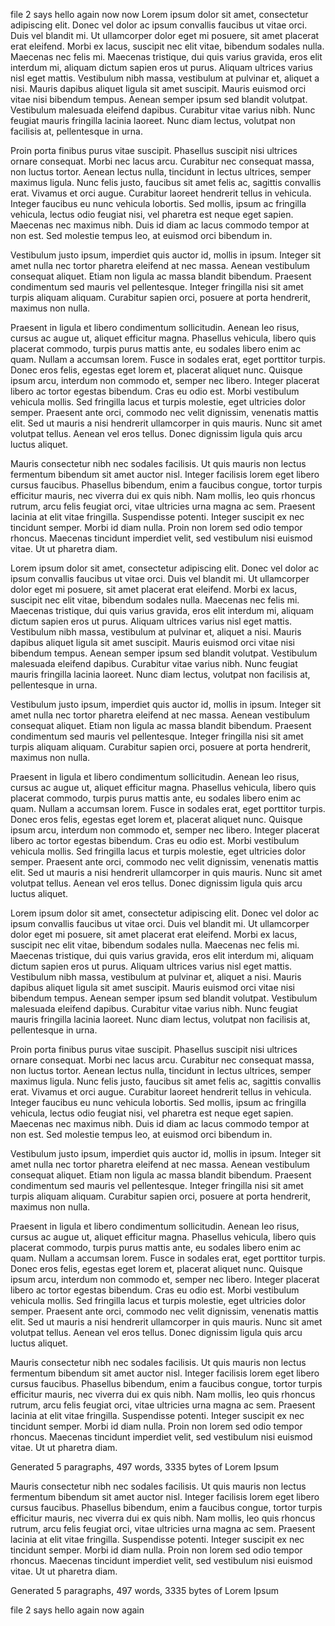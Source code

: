 

file 2 says hello again now now
Lorem ipsum dolor sit amet, consectetur adipiscing elit. Donec vel dolor ac ipsum convallis faucibus ut vitae orci. Duis vel blandit mi. Ut ullamcorper dolor eget mi posuere, sit amet placerat erat eleifend. Morbi ex lacus, suscipit nec elit vitae, bibendum sodales nulla. Maecenas nec felis mi. Maecenas tristique, dui quis varius gravida, eros elit interdum mi, aliquam dictum sapien eros ut purus. Aliquam ultrices varius nisl eget mattis. Vestibulum nibh massa, vestibulum at pulvinar et, aliquet a nisi. Mauris dapibus aliquet ligula sit amet suscipit. Mauris euismod orci vitae nisi bibendum tempus. Aenean semper ipsum sed blandit volutpat. Vestibulum malesuada eleifend dapibus. Curabitur vitae varius nibh. Nunc feugiat mauris fringilla lacinia laoreet. Nunc diam lectus, volutpat non facilisis at, pellentesque in urna.

Proin porta finibus purus vitae suscipit. Phasellus suscipit nisi ultrices ornare consequat. Morbi nec lacus arcu. Curabitur nec consequat massa, non luctus tortor. Aenean lectus nulla, tincidunt in lectus ultrices, semper maximus ligula. Nunc felis justo, faucibus sit amet felis ac, sagittis convallis erat. Vivamus et orci augue. Curabitur laoreet hendrerit tellus in vehicula. Integer faucibus eu nunc vehicula lobortis. Sed mollis, ipsum ac fringilla vehicula, lectus odio feugiat nisi, vel pharetra est neque eget sapien. Maecenas nec maximus nibh. Duis id diam ac lacus commodo tempor at non est. Sed molestie tempus leo, at euismod orci bibendum in.

Vestibulum justo ipsum, imperdiet quis auctor id, mollis in ipsum. Integer sit amet nulla nec tortor pharetra eleifend at nec massa. Aenean vestibulum consequat aliquet. Etiam non ligula ac massa blandit bibendum. Praesent condimentum sed mauris vel pellentesque. Integer fringilla nisi sit amet turpis aliquam aliquam. Curabitur sapien orci, posuere at porta hendrerit, maximus non nulla.

Praesent in ligula et libero condimentum sollicitudin. Aenean leo risus, cursus ac augue ut, aliquet efficitur magna. Phasellus vehicula, libero quis placerat commodo, turpis purus mattis ante, eu sodales libero enim ac quam. Nullam a accumsan lorem. Fusce in sodales erat, eget porttitor turpis. Donec eros felis, egestas eget lorem et, placerat aliquet nunc. Quisque ipsum arcu, interdum non commodo et, semper nec libero. Integer placerat libero ac tortor egestas bibendum. Cras eu odio est. Morbi vestibulum vehicula mollis. Sed fringilla lacus et turpis molestie, eget ultricies dolor semper. Praesent ante orci, commodo nec velit dignissim, venenatis mattis elit. Sed ut mauris a nisi hendrerit ullamcorper in quis mauris. Nunc sit amet volutpat tellus. Aenean vel eros tellus. Donec dignissim ligula quis arcu luctus aliquet.


Mauris consectetur nibh nec sodales facilisis. Ut quis mauris non lectus fermentum bibendum sit amet auctor nisl. Integer facilisis lorem eget libero cursus faucibus. Phasellus bibendum, enim a faucibus congue, tortor turpis efficitur mauris, nec viverra dui ex quis nibh. Nam mollis, leo quis rhoncus rutrum, arcu felis feugiat orci, vitae ultricies urna magna ac sem. Praesent lacinia at elit vitae fringilla. Suspendisse potenti. Integer suscipit ex nec tincidunt semper. Morbi id diam nulla. Proin non lorem sed odio tempor rhoncus. Maecenas tincidunt imperdiet velit, sed vestibulum nisi euismod vitae. Ut ut pharetra diam.

Lorem ipsum dolor sit amet, consectetur adipiscing elit. Donec vel dolor ac ipsum convallis faucibus ut vitae orci. Duis vel blandit mi. Ut ullamcorper dolor eget mi posuere, sit amet placerat erat eleifend. Morbi ex lacus, suscipit nec elit vitae, bibendum sodales nulla. Maecenas nec felis mi. Maecenas tristique, dui quis varius gravida, eros elit interdum mi, aliquam dictum sapien eros ut purus. Aliquam ultrices varius nisl eget mattis. Vestibulum nibh massa, vestibulum at pulvinar et, aliquet a nisi. Mauris dapibus aliquet ligula sit amet suscipit. Mauris euismod orci vitae nisi bibendum tempus. Aenean semper ipsum sed blandit volutpat. Vestibulum malesuada eleifend dapibus. Curabitur vitae varius nibh. Nunc feugiat mauris fringilla lacinia laoreet. Nunc diam lectus, volutpat non facilisis at, pellentesque in urna.



Vestibulum justo ipsum, imperdiet quis auctor id, mollis in ipsum. Integer sit amet nulla nec tortor pharetra eleifend at nec massa. Aenean vestibulum consequat aliquet. Etiam non ligula ac massa blandit bibendum. Praesent condimentum sed mauris vel pellentesque. Integer fringilla nisi sit amet turpis aliquam aliquam. Curabitur sapien orci, posuere at porta hendrerit, maximus non nulla.

Praesent in ligula et libero condimentum sollicitudin. Aenean leo risus, cursus ac augue ut, aliquet efficitur magna. Phasellus vehicula, libero quis placerat commodo, turpis purus mattis ante, eu sodales libero enim ac quam. Nullam a accumsan lorem. Fusce in sodales erat, eget porttitor turpis. Donec eros felis, egestas eget lorem et, placerat aliquet nunc. Quisque ipsum arcu, interdum non commodo et, semper nec libero. Integer placerat libero ac tortor egestas bibendum. Cras eu odio est. Morbi vestibulum vehicula mollis. Sed fringilla lacus et turpis molestie, eget ultricies dolor semper. Praesent ante orci, commodo nec velit dignissim, venenatis mattis elit. Sed ut mauris a nisi hendrerit ullamcorper in quis mauris. Nunc sit amet volutpat tellus. Aenean vel eros tellus. Donec dignissim ligula quis arcu luctus aliquet.

Lorem ipsum dolor sit amet, consectetur adipiscing elit. Donec vel dolor ac ipsum convallis faucibus ut vitae orci. Duis vel blandit mi. Ut ullamcorper dolor eget mi posuere, sit amet placerat erat eleifend. Morbi ex lacus, suscipit nec elit vitae, bibendum sodales nulla. Maecenas nec felis mi. Maecenas tristique, dui quis varius gravida, eros elit interdum mi, aliquam dictum sapien eros ut purus. Aliquam ultrices varius nisl eget mattis. Vestibulum nibh massa, vestibulum at pulvinar et, aliquet a nisi. Mauris dapibus aliquet ligula sit amet suscipit. Mauris euismod orci vitae nisi bibendum tempus. Aenean semper ipsum sed blandit volutpat. Vestibulum malesuada eleifend dapibus. Curabitur vitae varius nibh. Nunc feugiat mauris fringilla lacinia laoreet. Nunc diam lectus, volutpat non facilisis at, pellentesque in urna.

Proin porta finibus purus vitae suscipit. Phasellus suscipit nisi ultrices ornare consequat. Morbi nec lacus arcu. Curabitur nec consequat massa, non luctus tortor. Aenean lectus nulla, tincidunt in lectus ultrices, semper maximus ligula. Nunc felis justo, faucibus sit amet felis ac, sagittis convallis erat. Vivamus et orci augue. Curabitur laoreet hendrerit tellus in vehicula. Integer faucibus eu nunc vehicula lobortis. Sed mollis, ipsum ac fringilla vehicula, lectus odio feugiat nisi, vel pharetra est neque eget sapien. Maecenas nec maximus nibh. Duis id diam ac lacus commodo tempor at non est. Sed molestie tempus leo, at euismod orci bibendum in.

Vestibulum justo ipsum, imperdiet quis auctor id, mollis in ipsum. Integer sit amet nulla nec tortor pharetra eleifend at nec massa. Aenean vestibulum consequat aliquet. Etiam non ligula ac massa blandit bibendum. Praesent condimentum sed mauris vel pellentesque. Integer fringilla nisi sit amet turpis aliquam aliquam. Curabitur sapien orci, posuere at porta hendrerit, maximus non nulla.

Praesent in ligula et libero condimentum sollicitudin. Aenean leo risus, cursus ac augue ut, aliquet efficitur magna. Phasellus vehicula, libero quis placerat commodo, turpis purus mattis ante, eu sodales libero enim ac quam. Nullam a accumsan lorem. Fusce in sodales erat, eget porttitor turpis. Donec eros felis, egestas eget lorem et, placerat aliquet nunc. Quisque ipsum arcu, interdum non commodo et, semper nec libero. Integer placerat libero ac tortor egestas bibendum. Cras eu odio est. Morbi vestibulum vehicula mollis. Sed fringilla lacus et turpis molestie, eget ultricies dolor semper. Praesent ante orci, commodo nec velit dignissim, venenatis mattis elit. Sed ut mauris a nisi hendrerit ullamcorper in quis mauris. Nunc sit amet volutpat tellus. Aenean vel eros tellus. Donec dignissim ligula quis arcu luctus aliquet.

Mauris consectetur nibh nec sodales facilisis. Ut quis mauris non lectus fermentum bibendum sit amet auctor nisl. Integer facilisis lorem eget libero cursus faucibus. Phasellus bibendum, enim a faucibus congue, tortor turpis efficitur mauris, nec viverra dui ex quis nibh. Nam mollis, leo quis rhoncus rutrum, arcu felis feugiat orci, vitae ultricies urna magna ac sem. Praesent lacinia at elit vitae fringilla. Suspendisse potenti. Integer suscipit ex nec tincidunt semper. Morbi id diam nulla. Proin non lorem sed odio tempor rhoncus. Maecenas tincidunt imperdiet velit, sed vestibulum nisi euismod vitae. Ut ut pharetra diam.

Generated 5 paragraphs, 497 words, 3335 bytes of Lorem Ipsum




Mauris consectetur nibh nec sodales facilisis. Ut quis mauris non lectus fermentum bibendum sit amet auctor nisl. Integer facilisis lorem eget libero cursus faucibus. Phasellus bibendum, enim a faucibus congue, tortor turpis efficitur mauris, nec viverra dui ex quis nibh. Nam mollis, leo quis rhoncus rutrum, arcu felis feugiat orci, vitae ultricies urna magna ac sem. Praesent lacinia at elit vitae fringilla. Suspendisse potenti. Integer suscipit ex nec tincidunt semper. Morbi id diam nulla. Proin non lorem sed odio tempor rhoncus. Maecenas tincidunt imperdiet velit, sed vestibulum nisi euismod vitae. Ut ut pharetra diam.

Generated 5 paragraphs, 497 words, 3335 bytes of Lorem Ipsum

file 2 says hello again now again

